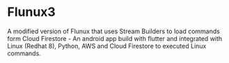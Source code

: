 # Flunux3
A modified version of Flunux that uses Stream Builders to load commands form Cloud Firestore - An android app build with flutter and integrated with Linux (Redhat 8), Python, AWS and Cloud Firestore to executed Linux commands.
